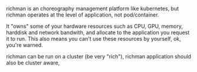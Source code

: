richman is an choreography management platform like kubernetes, but richman operates at the level of application, not pod/container.

It "owns" some of your hardware resources such as CPU, GPU, memory, harddisk and network bandwith, and allocate to the application you request it to run.
This also means you can't use these resources by yourself, ok, you're warned.

richman can be run on a cluster (be very "rich"), richman application should also be cluster aware, 

